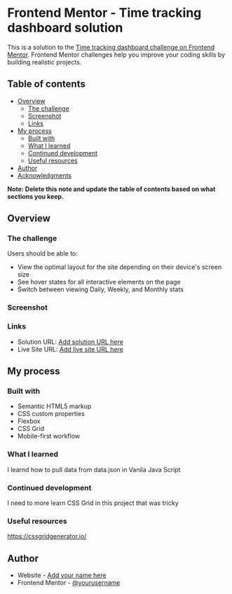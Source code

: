 # Frontend Mentor - Time tracking dashboard solution

This is a solution to the [Time tracking dashboard challenge on Frontend Mentor](https://www.frontendmentor.io/challenges/time-tracking-dashboard-UIQ7167Jw). Frontend Mentor challenges help you improve your coding skills by building realistic projects. 

## Table of contents

- [Overview](#overview)
  - [The challenge](#the-challenge)
  - [Screenshot](#screenshot)
  - [Links](#links)
- [My process](#my-process)
  - [Built with](#built-with)
  - [What I learned](#what-i-learned)
  - [Continued development](#continued-development)
  - [Useful resources](#useful-resources)
- [Author](#author)
- [Acknowledgments](#acknowledgments)

**Note: Delete this note and update the table of contents based on what sections you keep.**

## Overview

### The challenge

Users should be able to:

- View the optimal layout for the site depending on their device's screen size
- See hover states for all interactive elements on the page
- Switch between viewing Daily, Weekly, and Monthly stats

### Screenshot



### Links

- Solution URL: [Add solution URL here](https://github.com/Gwynbleidd222/time-tracking-dashboard)
- Live Site URL: [Add live site URL here](https://gwynbleidd222.github.io/time-tracking-dashboard/)

## My process

### Built with

- Semantic HTML5 markup
- CSS custom properties
- Flexbox
- CSS Grid
- Mobile-first workflow

### What I learned

I learnd how to pull data from data.json in Vanila Java Script

### Continued development

I need to more learn CSS Grid in this project that was tricky

### Useful resources

https://cssgridgenerator.io/


## Author

- Website - [Add your name here](https://www.frontendmentor.io/profile/Gwynbleidd222)
- Frontend Mentor - [@yourusername](https://gwynbleidd222.github.io/Main-Single-Page-Portfolio/)


